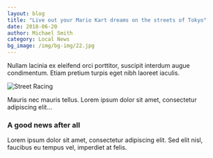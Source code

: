 ```yaml
---
layout: blog
title: "Live out your Mario Kart dreams on the streets of Tokyo"
date: 2018-06-20
author: Michael Smith
category: Local News
bg_image: /img/bg-img/22.jpg
---
```


Nullam lacinia ex eleifend orci porttitor, suscipit interdum augue condimentum. Etiam pretium turpis eget nibh laoreet iaculis.

![Street Racing](/img/bg-img/31.jpg)

Mauris nec mauris tellus. Lorem ipsum dolor sit amet, consectetur adipiscing elit...

### A good news after all

Lorem ipsum dolor sit amet, consectetur adipiscing elit. Sed elit nisl, faucibus eu tempus vel, imperdiet at felis.
